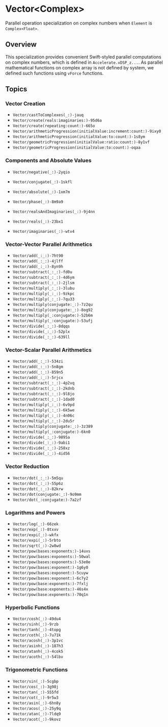#  Vector<Complex<Float>>
Parallel operation specialization on complex numbers when `Element` is ``Complex``​`<Float>`.

## Overview

This specialization provides convenient Swift-styled parallel computations on complex numbers,
which is defined in `Accelerate.vDSP_z...`. 
As parallel mathematical functions on complex array is not defined by system,
we defined such functions using `vForce` functions.


## Topics

### Vector Creation
- ``Vector/castToComplexes(_:)-jauq``
- ``Vector/create(reals:imaginaries:)-95d6a``
- ``Vector/create(repeating:count:)-665o``
- ``Vector/arithmeticProgression(initialValue:increment:count:)-9ixy0``
- ``Vector/arithmeticProgression(initialValue:to:count:)-1s8ym``
- ``Vector/geometricProgression(initialValue:ratio:count:)-8y1vf``
- ``Vector/geometricProgression(initialValue:to:count:)-oqaa``

### Components and Absolute Values

- ``Vector/negative(_:)-2yqio``
- ``Vector/conjugate(_:)-1skfl``

- ``Vector/absolute(_:)-1xm7m``
- ``Vector/phase(_:)-8m9a9``

- ``Vector/realsAndImaginaries(_:)-9j4nn``
- ``Vector/reals(_:)-23bx1``
- ``Vector/imaginaries(_:)-wtv4``


### Vector-Vector Parallel Arithmetics
- ``Vector/add(_:_:)-7ht90``
- ``Vector/add(_:_:)-4jlff``
- ``Vector/add(_:_:)-8yn9h``
- ``Vector/subtract(_:_:)-fd0u``
- ``Vector/subtract(_:_:)-4d6ym``
- ``Vector/subtract(_:_:)-2jlsm``
- ``Vector/multiply(_:_:)-3lubu``
- ``Vector/multiply(_:_:)-9zkpc``
- ``Vector/multiply(_:_:)-7qu33``
- ``Vector/multiply(conjugate:_:)-7z2qu``
- ``Vector/multiply(conjugate:_:)-8og92``
- ``Vector/multiply(_:conjugate:)-52b6m``
- ``Vector/multiply(_:conjugate:)-53ufj``
- ``Vector/divide(_:_:)-8dqqs``
- ``Vector/divide(_:_:)-52plx``
- ``Vector/divide(_:_:)-639ll``


### Vector-Scalar Parallel Arithmetics
- ``Vector/add(_:_:)-534zi``
- ``Vector/add(_:_:)-5n8gm``
- ``Vector/add(_:_:)-859n5``
- ``Vector/add(_:_:)-5rjcx``
- ``Vector/subtract(_:_:)-4p2vq``
- ``Vector/subtract(_:_:)-2kdnb``
- ``Vector/subtract(_:_:)-9l8jo``
- ``Vector/subtract(_:_:)-1dad0``
- ``Vector/multiply(_:_:)-6v9pd``
- ``Vector/multiply(_:_:)-6k5we``
- ``Vector/multiply(_:_:)-4n06c``
- ``Vector/multiply(_:_:)-2du5r``
- ``Vector/multiply(conjugate:_:)-3z389``
- ``Vector/multiply(_:conjugate:)-6kn0``
- ``Vector/divide(_:_:)-9895a``
- ``Vector/divide(_:_:)-9abi1``
- ``Vector/divide(_:_:)-258xz``
- ``Vector/divide(_:_:)-4id56``

### Vector Reduction
- ``Vector/dot(_:_:)-5m5qu``
- ``Vector/dot(_:_:)-55p6z``
- ``Vector/dot(_:_:)-82krw``
- ``Vector/dot(conjugate:_:)-9o9mm``
- ``Vector/dot(_:conjugate:)-7a2zf``

### Logarithms and Powers
- ``Vector/log(_:)-66zek``
- ``Vector/exp(_:)-8txxv``
- ``Vector/expi(_:)-wkfx``
- ``Vector/expi(_:)-5rbto``
- ``Vector/sqrt(_:)-2w8wd``
- ``Vector/pow(bases:exponents:)-14uxs``
- ``Vector/pow(bases:exponents:)-50wal``
- ``Vector/pow(bases:exponents:)-53e0e``
- ``Vector/pow(bases:exponent:)-1g6y0``
- ``Vector/pow(bases:exponent:)-5cuyw``
- ``Vector/pow(bases:exponent:)-6c7y2``
- ``Vector/pow(base:exponents:)-7fxlj``
- ``Vector/pow(base:exponents:)-46s4x``
- ``Vector/pow(base:exponents:)-70q1n``

### Hyperbolic Functions
- ``Vector/cosh(_:)-49du4``
- ``Vector/sinh(_:)-9rzb``
- ``Vector/tanh(_:)-4topg``
- ``Vector/coth(_:)-7u71k``
- ``Vector/acosh(_:)-3p1vc``
- ``Vector/asinh(_:)-187h3``
- ``Vector/atanh(_:)-4cok5``
- ``Vector/acoth(_:)-54lbv``

### Trigonometric Functions
- ``Vector/sin(_:)-5cgbp``
- ``Vector/cos(_:)-3g98j``
- ``Vector/tan(_:)-555fd``
- ``Vector/cot(_:)-9r5w3``
- ``Vector/asin(_:)-6hn8y``
- ``Vector/acos(_:)-25y9q``
- ``Vector/atan(_:)-7ldq9``
- ``Vector/acot(_:)-9kovz``
